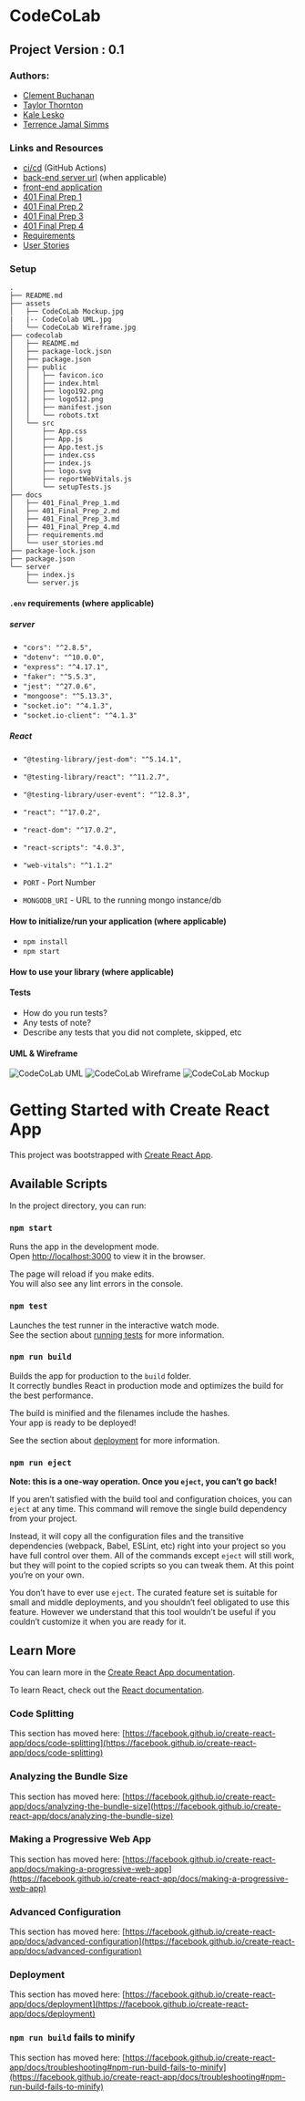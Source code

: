 # CodeCoLab

## Project Version : 0.1

### Authors:

- [Clement Buchanan](clementbuchanan)
- [Taylor Thornton](https://github.com/thornrae)
- [Kale Lesko](https://github.com/saynka)
- [Terrence Jamal Simms](https://github.com/tjsomega)

### Links and Resources

- [ci/cd](http://xyz.com) (GitHub Actions)
- [back-end server url](http://xyz.com) (when applicable)
- [front-end application](https://dazzling-keller-a456c3.netlify.app/)
- [401 Final Prep 1](docs/401_Final_Prep_1.md)
- [401 Final Prep 2](docs/401_Final_Prep_2.md)
- [401 Final Prep 3](docs/401_Final_Prep_3.md)
- [401 Final Prep 4](docs/401_Final_Prep_4.md)
- [Requirements](docs/requirements.md)
- [User Stories](docs/user_stories.md)

### Setup

```
.
├── README.md
├── assets
│   ├── CodeCoLab Mockup.jpg
|   |-- CodeColab UML.jpg
│   └── CodeCoLab Wireframe.jpg
├── codecolab
│   ├── README.md
│   ├── package-lock.json
│   ├── package.json
│   ├── public
│   │   ├── favicon.ico
│   │   ├── index.html
│   │   ├── logo192.png
│   │   ├── logo512.png
│   │   ├── manifest.json
│   │   └── robots.txt
│   └── src
│       ├── App.css
│       ├── App.js
│       ├── App.test.js
│       ├── index.css
│       ├── index.js
│       ├── logo.svg
│       ├── reportWebVitals.js
│       └── setupTests.js
├── docs
│   ├── 401_Final_Prep_1.md
│   ├── 401_Final_Prep_2.md
│   ├── 401_Final_Prep_3.md
│   ├── 401_Final_Prep_4.md
│   ├── requirements.md
│   └── user_stories.md
├── package-lock.json
├── package.json
└── server
    ├── index.js
    └── server.js
```

#### `.env` requirements (where applicable)

##### server

- `"cors": "^2.8.5",`
- `"dotenv": "^10.0.0",`
- `"express": "^4.17.1",`
- `"faker": "^5.5.3",`
- `"jest": "^27.0.6",`
- `"mongoose": "^5.13.3",`
- `"socket.io": "^4.1.3",`
- `"socket.io-client": "^4.1.3"`

##### React

- `"@testing-library/jest-dom": "^5.14.1",`
- `"@testing-library/react": "^11.2.7",`
- `"@testing-library/user-event": "^12.8.3",`
- `"react": "^17.0.2",`
- `"react-dom": "^17.0.2",`
- `"react-scripts": "4.0.3",`
- `"web-vitals": "^1.1.2"`

- `PORT` - Port Number
- `MONGODB_URI` - URL to the running mongo instance/db

#### How to initialize/run your application (where applicable)

- `npm install`
- `npm start`

#### How to use your library (where applicable)

#### Tests

- How do you run tests?
- Any tests of note?
- Describe any tests that you did not complete, skipped, etc

#### UML & Wireframe

![CodeCoLab UML](assets/CodeCoLab%20UML.jpg)
![CodeCoLab Wireframe](assets/CodeCoLab%20Wireframe.jpg)
![CodeCoLab Mockup](assets/CodeCoLab%20Mockup.jpg)

# Getting Started with Create React App

This project was bootstrapped with [Create React App](https://github.com/facebook/create-react-app).

## Available Scripts

In the project directory, you can run:

### `npm start`

Runs the app in the development mode.\
Open [http://localhost:3000](http://localhost:3000) to view it in the browser.

The page will reload if you make edits.\
You will also see any lint errors in the console.

### `npm test`

Launches the test runner in the interactive watch mode.\
See the section about [running tests](https://facebook.github.io/create-react-app/docs/running-tests) for more information.

### `npm run build`

Builds the app for production to the `build` folder.\
It correctly bundles React in production mode and optimizes the build for the best performance.

The build is minified and the filenames include the hashes.\
Your app is ready to be deployed!

See the section about [deployment](https://facebook.github.io/create-react-app/docs/deployment) for more information.

### `npm run eject`

**Note: this is a one-way operation. Once you `eject`, you can’t go back!**

If you aren’t satisfied with the build tool and configuration choices, you can `eject` at any time. This command will remove the single build dependency from your project.

Instead, it will copy all the configuration files and the transitive dependencies (webpack, Babel, ESLint, etc) right into your project so you have full control over them. All of the commands except `eject` will still work, but they will point to the copied scripts so you can tweak them. At this point you’re on your own.

You don’t have to ever use `eject`. The curated feature set is suitable for small and middle deployments, and you shouldn’t feel obligated to use this feature. However we understand that this tool wouldn’t be useful if you couldn’t customize it when you are ready for it.

## Learn More

You can learn more in the [Create React App documentation](https://facebook.github.io/create-react-app/docs/getting-started).

To learn React, check out the [React documentation](https://reactjs.org/).

### Code Splitting

This section has moved here: [https://facebook.github.io/create-react-app/docs/code-splitting](https://facebook.github.io/create-react-app/docs/code-splitting)

### Analyzing the Bundle Size

This section has moved here: [https://facebook.github.io/create-react-app/docs/analyzing-the-bundle-size](https://facebook.github.io/create-react-app/docs/analyzing-the-bundle-size)

### Making a Progressive Web App

This section has moved here: [https://facebook.github.io/create-react-app/docs/making-a-progressive-web-app](https://facebook.github.io/create-react-app/docs/making-a-progressive-web-app)

### Advanced Configuration

This section has moved here: [https://facebook.github.io/create-react-app/docs/advanced-configuration](https://facebook.github.io/create-react-app/docs/advanced-configuration)

### Deployment

This section has moved here: [https://facebook.github.io/create-react-app/docs/deployment](https://facebook.github.io/create-react-app/docs/deployment)

### `npm run build` fails to minify

This section has moved here: [https://facebook.github.io/create-react-app/docs/troubleshooting#npm-run-build-fails-to-minify](https://facebook.github.io/create-react-app/docs/troubleshooting#npm-run-build-fails-to-minify)
